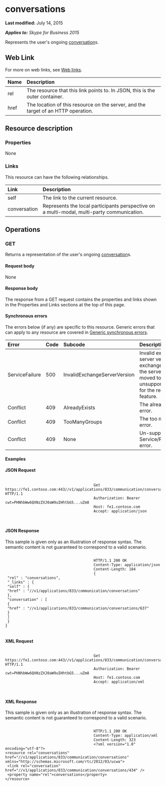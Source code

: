 
# conversations 

 **Last modified:** July 14, 2015

 _**Applies to:** Skype for Business 2015_

Represents the user's ongoing [conversation](conversation_ref.md)s. 

## Web Link
<a name="sectionSection0"> </a>

For more on web links, see [Web links](WebLinks.md).



|**Name**|**Description**|
|:-----|:-----|
|rel|The resource that this link points to. In JSON, this is the outer container.|
|href|The location of this resource on the server, and the target of an HTTP operation.|

## Resource description
<a name="sectionSection1"> </a>




### Properties

None


### Links

This resource can have the following relationships.



|**Link**|**Description**|
|:-----|:-----|
|self|The link to the current resource.|
|conversation|Represents the local participants perspective on a multi-modal, multi-party communication.|

## Operations
<a name="sectionSection2"> </a>




### GET

Returns a representation of the user's ongoing [conversation](conversation_ref.md)s.


#### Request body

None


#### Response body

The response from a GET request contains the properties and links shown in the Properties and Links sections at the top of this page.


#### Synchronous errors

The errors below (if any) are specific to this resource. Generic errors that can apply to any resource are covered in [Generic synchronous errors](GenericSynchronousErrors.md).



|**Error**|**Code**|**Subcode**|**Description**|
|:-----|:-----|:-----|:-----|
|ServiceFailure|500|InvalidExchangeServerVersion|Invalid exchange server version.The exchange mailbox of the server might have moved to an unsupported version for the required feature.|
|Conflict|409|AlreadyExists|The already exists error.|
|Conflict|409|TooManyGroups|The too many groups error.|
|Conflict|409|None|Un-supported Service/Resource/API error.|

#### Examples




#### JSON Request


```

										Get https://fe1.contoso.com:443//v1/applications/833/communication/conversations HTTP/1.1
										Authorization: Bearer cwt=PHNhbWw6QXNzZXJ0aW9uIHhtbG5...uZm8
										Host: fe1.contoso.com
										Accept: application/json
										
									
```


#### JSON Response

This sample is given only as an illustration of response syntax. The semantic content is not guaranteed to correspond to a valid scenario.


```

										HTTP/1.1 200 OK
										Content-Type: application/json
										Content-Length: 184
										{
 "rel" : "conversations",
 "_links" : {
 "self" : {
 "href" : "//v1/applications/833/communication/conversations"
 },
 "conversation" : [
 {
 "href" : "//v1/applications/833/communication/conversations/637"
 }
 ]
 }
}
									
```


#### XML Request


```

										Get https://fe1.contoso.com:443//v1/applications/833/communication/conversations HTTP/1.1
										Authorization: Bearer cwt=PHNhbWw6QXNzZXJ0aW9uIHhtbG5...uZm8
										Host: fe1.contoso.com
										Accept: application/xml
										
									
```


#### XML Response

This sample is given only as an illustration of response syntax. The semantic content is not guaranteed to correspond to a valid scenario.


```

										HTTP/1.1 200 OK
										Content-Type: application/xml
										Content-Length: 323
										<?xml version="1.0" encoding="utf-8"?>
<resource rel="conversations" href="//v1/applications/833/communication/conversations" xmlns="http://schemas.microsoft.com/rtc/2012/03/ucwa">
 <link rel="conversation" href="//v1/applications/833/communication/conversations/434" />
 <property name="rel">conversations</property>
</resource>
									
```

